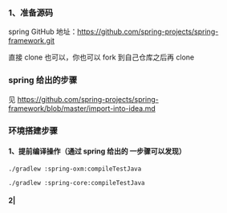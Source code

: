 ### 1、准备源码
spring GitHub 地址：https://github.com/spring-projects/spring-framework.git

直接 clone 也可以，你也可以 fork 到自己仓库之后再 clone 

### spring 给出的步骤
见 https://github.com/spring-projects/spring-framework/blob/master/import-into-idea.md

### 环境搭建步骤
#### 1、提前编译操作（通过 spring 给出的 一步骤可以发现）
```
./gradlew :spring-oxm:compileTestJava

./gradlew :spring-core:compileTestJava
```

#### 2|